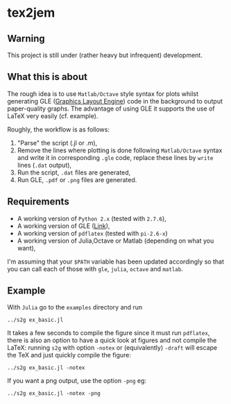 # tex2jem

## Warning

This project is still under (rather heavy but infrequent) development.

## What this is about

The rough idea is to use `Matlab/Octave` style syntax for plots whilst generating GLE ([Graphics Layout Engine](http://glx.sourceforge.net/index.html)) code in the background to output paper-quality graphs. The advantage of using GLE it supports the use of LaTeX very easily (cf. example).

Roughly, the workflow is as follows:

1. "Parse" the script (.jl or .m),
2. Remove the lines where plotting is done following `Matlab/Octave` syntax and write it in corresponding `.gle` code, replace these lines by `write` lines (`.dat` output),
3. Run the script, `.dat` files are generated,
4. Run GLE, `.pdf` or `.png` files are generated.

## Requirements

- A working version of `Python 2.x` (tested with `2.7.6`),
- A working version of GLE ([Link](http://glx.sourceforge.net/index.html)),
- A working version of `pdflatex` (tested with `pi-2.6-x`)
- A working version of Julia,Octave or Matlab (depending on what you want),

I'm assuming that your `$PATH` variable has been updated accordingly so that you can call each of those with `gle`, `julia`, `octave` and `matlab`.

## Example

With `Julia` go to the `examples` directory and run

```
../s2g ex_basic.jl
```

It takes a few seconds to compile the figure since it must run `pdflatex`, there is also an option to have a quick look at figures and not compile the LaTeX: running `s2g` with option `-notex` or (equivalently) `-draft` will escape the TeX and just quickly compile the figure:

```
../s2g ex_basic.jl -notex
```

If you want a png output, use the option `-png` eg:

```
../s2g ex_basic.jl -notex -png
```